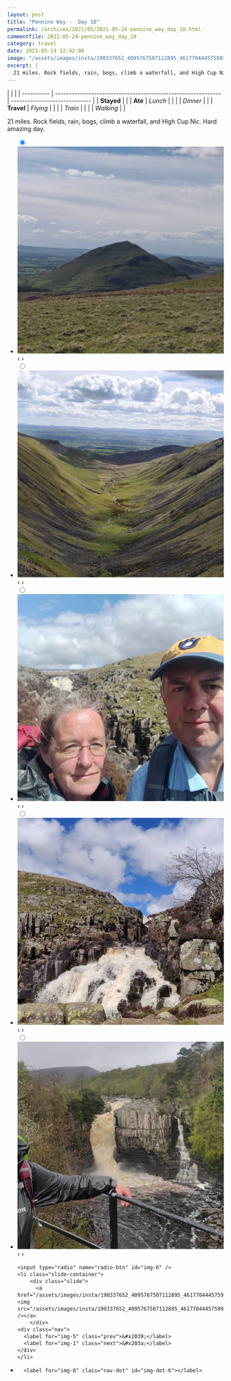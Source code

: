 ```yaml
---
layout: post
title: "Pennine Way -  Day 10"
permalink: /archives/2021/05/2021-05-24-pennine_way_day_10.html
commentfile: 2021-05-24-pennine_way_day_10
category: travel
date: 2021-05-24 12:42:00
image: "/assets/images/insta/190337652_4095767507112895_4617704445759931049_n_18164779513135510.jpg"
excerpt: |
  21 miles. Rock fields, rain, bogs, climb a waterfall, and High Cup Nic. Hard amazing day.
---
```


|            |                                                              |
| ---------- | ------------------------------------------------------------ | ----------------------------- |
| **Stayed** |  |
| **Ate**    | _Lunch_                                                      |          |
|            | _Dinner_                                                     |          |
| **Travel** | _Flying_                                                     |          |
|            | _Train_                                                      |          |
|            | _Walking_                                                    |          |


21 miles. Rock fields, rain, bogs, climb a waterfall, and High Cup Nic. Hard amazing day.


<ul class="slides">
    <input type="radio" name="radio-btn" id="img-1" checked="checked" />
    <li class="slide-container">
        <div class="slide">
          <a href="/assets/images/insta/191740447_823591391615740_592643121405041498_n_17886933290123926.jpg"><img src="/assets/images/insta/191740447_823591391615740_592643121405041498_n_17886933290123926.jpg" /></a>
        </div>
    <div class="nav">
      <label for="img-6" class="prev">&#x2039;</label>
      <label for="img-2" class="next">&#x203a;</label>
    </div>
    </li>
        <input type="radio" name="radio-btn" id="img-2"  />
    <li class="slide-container">
        <div class="slide">
          <a href="/assets/images/insta/191714843_298937898550616_1257585843468732741_n_17922939832626879.jpg"><img src="/assets/images/insta/191714843_298937898550616_1257585843468732741_n_17922939832626879.jpg" /></a>
        </div>
    <div class="nav">
      <label for="img-1" class="prev">&#x2039;</label>
      <label for="img-3" class="next">&#x203a;</label>
    </div>
    </li>
        <input type="radio" name="radio-btn" id="img-3"  />
    <li class="slide-container">
        <div class="slide">
          <a href="/assets/images/insta/191533080_194946632484525_5167790321690663334_n_18149048905196395.jpg"><img src="/assets/images/insta/191533080_194946632484525_5167790321690663334_n_18149048905196395.jpg" /></a>
        </div>
    <div class="nav">
      <label for="img-2" class="prev">&#x2039;</label>
      <label for="img-4" class="next">&#x203a;</label>
    </div>
    </li>
        <input type="radio" name="radio-btn" id="img-4"  />
    <li class="slide-container">
        <div class="slide">
          <a href="/assets/images/insta/190854111_317251376505394_3033434877568863886_n_18086250775264854.jpg"><img src="/assets/images/insta/190854111_317251376505394_3033434877568863886_n_18086250775264854.jpg" /></a>
        </div>
    <div class="nav">
      <label for="img-3" class="prev">&#x2039;</label>
      <label for="img-5" class="next">&#x203a;</label>
    </div>
    </li>
        <input type="radio" name="radio-btn" id="img-5"  />
    <li class="slide-container">
        <div class="slide">
          <a href="/assets/images/insta/190213569_208030724339817_5478306430931856494_n_17881191554243124.jpg"><img src="/assets/images/insta/190213569_208030724339817_5478306430931856494_n_17881191554243124.jpg" /></a>
        </div>
    <div class="nav">
      <label for="img-4" class="prev">&#x2039;</label>
      <label for="img-6" class="next">&#x203a;</label>
    </div>
    </li>
    
    <input type="radio" name="radio-btn" id="img-6" />
    <li class="slide-container">
        <div class="slide">
          <a href="/assets/images/insta/190337652_4095767507112895_4617704445759931049_n_18164779513135510.jpg"><img src="/assets/images/insta/190337652_4095767507112895_4617704445759931049_n_18164779513135510.jpg" /></a>
        </div>
    <div class="nav">
      <label for="img-5" class="prev">&#x2039;</label>
      <label for="img-1" class="next">&#x203a;</label>
    </div>
    </li>
			
<li class="nav-dots">
      <label for="img-1" class="nav-dot" id="img-dot-1"></label>
      <label for="img-2" class="nav-dot" id="img-dot-2"></label>
      <label for="img-3" class="nav-dot" id="img-dot-3"></label>
      <label for="img-4" class="nav-dot" id="img-dot-4"></label>
      <label for="img-5" class="nav-dot" id="img-dot-5"></label>

      <label for="img-6" class="nav-dot" id="img-dot-6"></label>

</li>
</ul>        
             

		